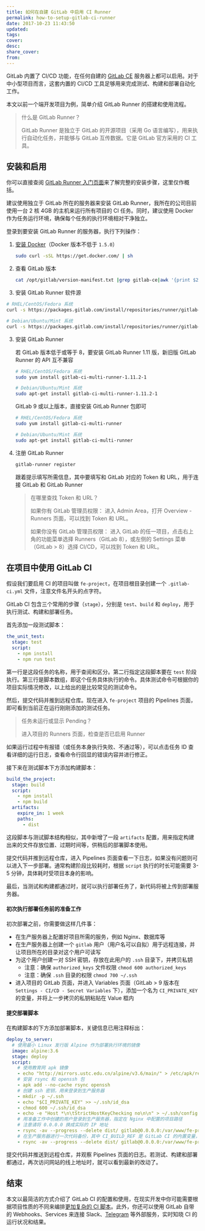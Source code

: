 ```yaml
---
title: 如何在自建 GitLab 中启用 CI Runner
permalink: how-to-setup-gitlab-ci-runner
date: 2017-10-23 11:43:50
updated:
tags:
cover:
desc:
share_cover:
from:
---
```


GitLab 内置了 CI/CD 功能，在任何自建的 [GitLab CE](https://about.gitlab.com/installation/) 服务器上都可以启用。对于中小型项目而言，这套内置的 CI/CD 工具足够用来完成测试、构建和部署自动化工作。

本文以前一个端开发项目为例，简单介绍 GitLab Runner 的搭建和使用流程。

> 什么是 GitLab Runner？
>
> GitLab Runner 是独立于 GitLab 的开源项目（采用 Go 语言编写），用来执行自动化任务，并能够与 GitLab 互传数据。它是 GitLab 官方采用的 CI 工具。

## 安装和启用

你可以直接查阅 [GitLab Runner 入门页面](https://docs.gitlab.com/runner/)来了解完整的安装步骤，这里仅作概括。

建议使用独立于 GitLab 所在的服务器来安装 GitLab Runner，我所在的公司目前使用一台 2 核 4GB 的主机来运行所有项目的 CI 任务。同时，建议使用 Docker 作为任务运行环境，确保每个任务的执行环境相对干净独立。

登录到要安装 GitLab Runner 的服务器，执行下列操作：

1. [安装 Docker](https://docs.docker.com/engine/installation/)（Docker 版本不低于 `1.5.0`）

   ```bash
   sudo curl -sSL https://get.docker.com/ | sh
   ```

2. 查看 GitLab 版本

   ```bash
   cat /opt/gitlab/version-manifest.txt |grep gitlab-ce|awk '{print $2}'
   ```

3. 安装 GitLab Runner 软件源

  ```bash
  # RHEL/CentOS/Fedora 系统
  curl -s https://packages.gitlab.com/install/repositories/runner/gitlab-ci-multi-runner/script.rpm.sh | sudo bash

  # Debian/Ubuntu/Mint 系统
  curl -s https://packages.gitlab.com/install/repositories/runner/gitlab-ci-multi-runner/script.deb.sh | sudo bash
  ```

3. 安装 GitLab Runner

   若 GitLab 版本低于或等于 8，要安装 GitLab Runner 1.11 版，新旧版 GitLab Runner 的 API 互不兼容

   ```bash
   # RHEL/CentOS/Fedora 系统
   sudo yum install gitlab-ci-multi-runner-1.11.2-1

   # Debian/Ubuntu/Mint 系统
   sudo apt-get install gitlab-ci-multi-runner-1.11.2-1
   ```

   GitLab 9 或以上版本，直接安装 GitLab Runner 包即可

   ```bash
   # RHEL/CentOS/Fedora 系统
   sudo yum install gitlab-ci-multi-runner

   # Debian/Ubuntu/Mint 系统
   sudo apt-get install gitlab-ci-multi-runner
   ```

4. 注册 GitLab Runner

   ```bash
   gitlab-runner register
   ```

   跟着提示填写所需信息，其中要填写和 GitLab 对应的 Token 和 URL，用于连接 GitLab 和 GitLab Runner

   > 在哪里查找 Token 和 URL？
   >
   > 如果你有 GitLab 管理员权限：
   > 进入 Admin Area，打开 Overview - Runners 页面，可以找到 Token 和 URL。
   >
   > 如果你没有 GitLab 管理员权限：
   > 进入 GitLab 的任一项目，点击右上角的功能菜单选择 Runners（GitLab 8），或左侧的 Settings 菜单（GitLab > 8）选择 CI/CD，可以找到 Token 和 URL。

## 在项目中使用 GitLab CI

假设我们要启用 CI 的项目叫做 `fe-project`，在项目根目录创建一个 `.gitlab-ci.yml` 文件，注意文件名开头的点字符。

GitLab CI 包含三个常用的步骤（`stage`），分别是 `test`、`build` 和 `deploy`，用于执行测试、构建和部署任务。

首先添加一段测试脚本：

```yml
the_unit_test:
  stage: test
  script:
    - npm install
    - npm run test
```

第一行是这段任务的名称，用于查阅和区分。第二行指定这段脚本要在 `test` 阶段执行。第三行是脚本数组，即这个任务具体执行的命令。具体测试命令可根据你的项目实际情况修改，以上给出的是比较常见的测试命令。

然后，提交代码并推到远程仓库。现在进入 `fe-project` 项目的 Pipelines 页面，即可看到当前正在运行刚刚添加的测试任务。

> 任务未运行或显示 Pending？
>
> 进入项目的 Runners 页面，检查是否已启用 Runner

如果运行过程中有报错（或任务本身执行失败、不通过等），可以点击任务 ID 查看详细的运行日志，查看命令行回显的错误内容并进行修正。

接下来在测试脚本下方添加构建脚本：

```yml
build_the_project:
  stage: build
  script:
    - npm install
    - npm build
  artifacts:
    expire_in: 1 week
    paths:
      - dist
```

这段脚本与测试脚本结构相似，其中新增了一段 `artifacts` 配置，用来指定构建出来的文件存放位置、过期时间等，供稍后的部署脚本使用。

提交代码并推到远程仓库，进入 Pipelines 页面查看一下日志，如果没有问题则可以进入下一步部署。通常构建阶段比较耗时，根据 `script` 执行的时长可能需要 3-5 分钟，具体耗时受项目本身的影响。

最后，当测试和构建都通过时，就可以执行部署任务了，新代码将被上传到部署服务器。

#### 初次执行部署任务前的准备工作

初次部署之前，你需要做这样几件事：

- 在生产服务器上配置好项目所需的服务，例如 Nginx、数据库等
- 在生产服务器上创建一个 `gitlab` 用户（用户名可以自拟）用于远程连接，并让项目所在的目录对这个用户可读写
- 为这个用户创建一对 SSH 密钥，存放在此用户的 `.ssh` 目录下，并拷贝私钥
  - 注意：确保 `authorized_keys` 文件权限 `chmod 600 authorized_keys`
  - 注意：确保 `.ssh` 目录的权限 `chmod 700 ~/.ssh`
- 进入项目的 GitLab 页面，并进入 Variables 页面（GitLab > 9 版本在 `Settings - CI/CD - Secret Variables` 下），添加一个名为 `CI_PRIVATE_KEY` 的变量，并将上一步拷贝的私钥粘贴在 Value 框内

#### 提交部署脚本

在构建脚本的下方添加部署脚本，关键信息已用注释标出：

```yml
deploy_to_server:
  # 使用最小 Linux 发行版 Alpine 作为部署执行环境的镜像
  image: alpine:3.6
  stage: deploy
  script:
    # 使用教育网 apk 镜像
    - echo "http://mirrors.ustc.edu.cn/alpine/v3.6/main/" > /etc/apk/repositories
    # 安装 rsync 和 openssh 包
    - apk add --no-cache rsync openssh
    # 创建 ssh 密钥，用来登录到生产服务器
    - mkdir -p ~/.ssh
    - echo "$CI_PRIVATE_KEY" >> ~/.ssh/id_dsa
    - chmod 600 ~/.ssh/id_dsa
    - echo -e "Host *\n\tStrictHostKeyChecking no\n\n" > ~/.ssh/config
    # 用准备工作中创建的用户登录到生产服务器，指定在 Nginx 中配置的项目路径
    # 注意请将 0.0.0.0 换成实际的 IP 地址
    - rsync -av --progress --delete dist/ gitlab@0.0.0.0:/var/www/fe-project/dist/
    # 在生产服务器进行一次代码备份，其中 CI_BUILD_REF 是 GitLab CI 的内置变量，表示构建任务的 ID 哈希值，用来区分不同构建的产出物，便于部署发现问题时立即将线上代码切换为任一可用版本
    - rsync -av --progress --delete dist/ gitlab@0.0.0.0:/var/www/fe-project/dist-$CI_BUILD_REF/
```

提交代码并推送到远程仓库，并观察 Pipelines 页面的日志。若测试、构建和部署都通过，再次访问网站的线上地址时，就可以看到最新的改动了。

## 结束

本文以最简洁的方式介绍了 GitLab CI 的配置和使用，在现实开发中你可能需要根据项目性质的不同来编排[更加复杂的 CI 脚本](https://docs.gitlab.com/runner/configuration/advanced-configuration.html)。此外，你还可以使用 GitLab 自带的 Webhooks、Services 来连接 Slack、[Telegram](https://integram.org/) 等外部服务，实时知晓 CI 的运行状况和结果。